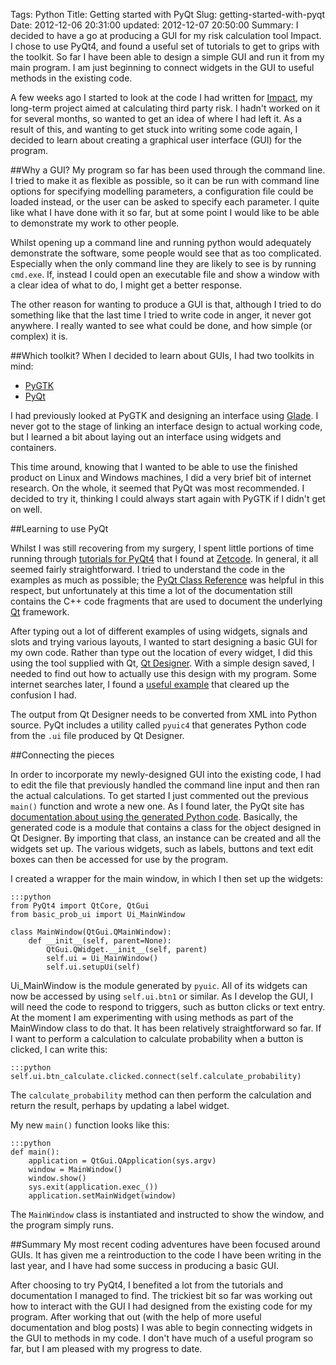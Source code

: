 Tags: Python
Title: Getting started with PyQt
Slug: getting-started-with-pyqt
Date: 2012-12-06 20:31:00
updated: 2012-12-07 20:50:00
Summary: I decided to have a go at producing a GUI for my risk calculation tool Impact. I chose to use PyQt4, and found a useful set of tutorials to get to grips with the toolkit. So far I have been able to design a simple GUI and run it from my main program. I am just beginning to connect widgets in the GUI to useful methods in the existing code.

A few weeks ago I started to look at the code I had written for
[Impact]({filename}005_introducing_impact.markdown), my
long-term project aimed at calculating third party risk. I hadn't worked on it
for several months, so wanted to get an idea of where I had left it. As a
result of this, and wanting to get stuck into writing some code again, I
decided to learn about creating a graphical user interface (GUI) for the program.

##Why a GUI?
My program so far has been used through the command line. I tried to make it as
flexible as possible, so it can be run with command line options for specifying
modelling parameters, a configuration file could be loaded instead, or the user
can be asked to specify each parameter. I quite like what I have done with it
so far, but at some point I would like to be able to demonstrate my work to
other people.

Whilst opening up a command line and running python would
adequately demonstrate the software, some people would see that as too
complicated. Especially when the only command line they are likely to see is by
running `cmd.exe`. If, instead I could open an executable file and show a
window with a clear idea of what to do, I might get a better response.

The other reason for wanting to produce a GUI is that, although I tried to do
something like that the last time I tried to write code in anger, it never got
anywhere. I really wanted to see what could be done, and how simple (or
complex) it is.

##Which toolkit?
When I decided to learn about GUIs, I had two toolkits in mind:

 - [PyGTK](http://www.pygtk.org "PyGTK")
 - [PyQt](http://www.riverbankcomputing.co.uk/software/pyqt/intro "PyQt")

I had previously looked at PyGTK and designing an interface using
[Glade](http://glade.gnome.org "Glade"). I never got to the stage of linking an
interface design to actual working code, but I learned a bit about laying out
an interface using widgets and containers.

This time around, knowing that I wanted to be able to use the finished product
on Linux and Windows machines, I did a very brief bit of internet research. On
the whole, it seemed that PyQt was most recommended. I decided to try it,
thinking I could always start again with PyGTK if I didn't get on well.

##Learning to use PyQt

Whilst I was still recovering from my surgery, I spent little portions of time running through
[tutorials for PyQt4](http://zetcode.com/tutorials/pyqt4 "ZetCode PyQT4 tutorials") that I found at [Zetcode](http://zetcode.com "ZetCode"). In general, it all seemed fairly straightforward. I tried to understand the code in the examples as much as possible; the [PyQt Class Reference](http://www.riverbankcomputing.com/static/Docs/PyQt4/html/classes.html "PyQt Class Reference") was helpful in this respect, but unfortunately at this time a lot of the documentation still contains the C++ code fragments that are used to document the underlying [Qt](http://qt.digia.com/ "Qt") framework.

After typing out a lot of different examples of using widgets, signals and
slots and trying various layouts, I wanted to start designing a basic GUI for
my own code. Rather than type out the location of every widget, I did this
using the tool supplied with Qt, [Qt
Designer](http://doc.qt.digia.com/qt/designer-manual.html "Qt Designer Manual").
With a simple design saved, I needed to find out how to actually use this
design with my program. Some internet searches later, I found a [useful
example](http://lionel.textmalaysia.com/a-simple-tutorial-on-gui-programming-using-qt-designer-with-pyqt4.html
"GUI programming using Qt Designer with PyQt4") that cleared up the confusion I
had.

The output from Qt Designer needs to be converted from XML into Python source.
PyQt includes a utility called `pyuic4` that generates Python code from the
`.ui` file produced by Qt Designer.

##Connecting the pieces

In order to incorporate my newly-designed GUI into the existing code, I had to
edit the file that previously handled the command line input and then ran the
actual calculations. To get started I
just commented out the previous `main()` function and wrote a new one. As I
found later, the PyQt site has [documentation about using the generated Python
code](http://www.riverbankcomputing.com/static/Docs/PyQt4/html/designer.html#using-the-generated-code
"Using the generated code"). Basically, the generated code is a module that contains a class for
the object designed in Qt Designer. By importing that class, an instance can be
created and all the widgets set up. The various widgets, such as labels,
buttons and text edit boxes can then be accessed for use by the program.

I created a wrapper for the main window, in which I then set up the widgets:

    :::python
    from PyQt4 import QtCore, QtGui
    from basic_prob_ui import Ui_MainWindow

    class MainWindow(QtGui.QMainWindow):
        def __init__(self, parent=None):
            QtGui.QWidget.__init__(self, parent)
            self.ui = Ui_MainWindow()
            self.ui.setupUi(self)

Ui_MainWindow is the module generated by `pyuic`. All of its widgets can now be
accessed by using `self.ui.btn1` or similar. As I develop the GUI, I will need
the code to respond to triggers, such as button clicks or text entry. At the
moment I am experimenting with using methods as part of the MainWindow class to
do that. It has been relatively straightforward so far. If I want to perform a
calculation to calculate probability when a button is clicked, I can write
this:

    :::python
    self.ui.btn_calculate.clicked.connect(self.calculate_probability)

The `calculate_probability` method can then perform the calculation and return
the result, perhaps by updating a label widget.

My new
`main()` function looks like this:

    :::python
    def main():
        application = QtGui.QApplication(sys.argv)
        window = MainWindow()
        window.show()
        sys.exit(application.exec_())
        application.setMainWidget(window)

The `MainWindow` class is instantiated and instructed to show the window, and
the program simply runs.

##Summary
My most recent coding adventures have been focused around GUIs. It has given me
a reintroduction to the code I have been writing in the last year, and I have
had some success in producing a basic GUI.

After choosing to try PyQt4, I benefited a lot from the tutorials and
documentation I managed to find. The trickiest bit so far was working out how
to interact with the GUI I had designed from the existing code for my program.
After working that out (with the help of more useful documentation and blog
posts) I was able to begin connecting widgets in the GUI to methods in my code.
I don't have much of a useful program so far, but I am pleased with my progress
to date.
